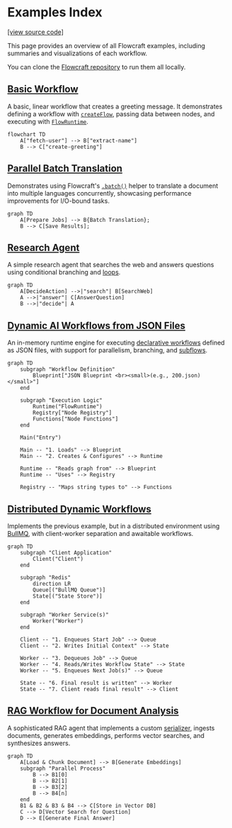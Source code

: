 # Examples Index

[[view source code]](https://github.com/gorango/flowcraft/tree/master/examples)

This page provides an overview of all Flowcraft examples, including summaries and visualizations of each workflow.

You can clone the [Flowcraft repository](https://github.com/gorango/flowcraft/tree/master/examples) to run them all locally.

## [Basic Workflow](/examples/basic)

A basic, linear workflow that creates a greeting message. It demonstrates defining a workflow with [`createFlow`](/api/flow#createflow-id), passing data between nodes, and executing with [`FlowRuntime`](/api/runtime#flowruntime-class).

```mermaid
flowchart TD
	A["fetch-user"] --> B["extract-name"]
	B --> C["create-greeting"]
```

## [Parallel Batch Translation](/examples/translate)

Demonstrates using Flowcraft's [`.batch()`](/api/flow#batch-tinput-toutput-taction-id-worker-options) helper to translate a document into multiple languages concurrently, showcasing performance improvements for I/O-bound tasks.

```mermaid
graph TD
    A[Prepare Jobs] --> B{Batch Translation};
    B --> C[Save Results];
```

## [Research Agent](/examples/research)

A simple research agent that searches the web and answers questions using conditional branching and [loops](/guide/loops).

```mermaid
graph TD
    A[DecideAction] -->|"search"| B[SearchWeb]
    A -->|"answer"| C[AnswerQuestion]
    B -->|"decide"| A
```

## [Dynamic AI Workflows from JSON Files](/examples/declarative)

An in-memory runtime engine for executing [declarative workflows](/guide/declarative-workflows) defined as JSON files, with support for parallelism, branching, and [subflows](/guide/subflows).

```mermaid
graph TD
    subgraph "Workflow Definition"
        Blueprint["JSON Blueprint <br><small>(e.g., 200.json)</small>"]
    end

    subgraph "Execution Logic"
        Runtime("FlowRuntime")
        Registry["Node Registry"]
        Functions["Node Functions"]
    end

    Main("Entry")

    Main -- "1. Loads" --> Blueprint
    Main -- "2. Creates & Configures" --> Runtime

    Runtime -- "Reads graph from" --> Blueprint
    Runtime -- "Uses" --> Registry

    Registry -- "Maps string types to" --> Functions
```

## [Distributed Dynamic Workflows](/examples/distributed)

Implements the previous example, but in a distributed environment using [BullMQ](/guide/adapters/bullmq), with client-worker separation and awaitable workflows.

```mermaid
graph TD
    subgraph "Client Application"
        Client("Client")
    end

    subgraph "Redis"
        direction LR
        Queue[("BullMQ Queue")]
        State[("State Store")]
    end

    subgraph "Worker Service(s)"
        Worker("Worker")
    end

    Client -- "1. Enqueues Start Job" --> Queue
    Client -- "2. Writes Initial Context" --> State

    Worker -- "3. Dequeues Job" --> Queue
    Worker -- "4. Reads/Writes Workflow State" --> State
    Worker -- "5. Enqueues Next Job(s)" --> Queue

    State -- "6. Final result is written" --> Worker
    State -- "7. Client reads final result" --> Client
```

## [RAG Workflow for Document Analysis](/examples/rag)

A sophisticated RAG agent that implements a custom [serializer](/guide/serializers), ingests documents, generates embeddings, performs vector searches, and synthesizes answers.

```mermaid
graph TD
	A[Load & Chunk Document] --> B[Generate Embeddings]
	subgraph "Parallel Process"
		B --> B1[0]
		B --> B2[1]
		B --> B3[2]
		B --> B4[n]
	end
	B1 & B2 & B3 & B4 --> C[Store in Vector DB]
	C --> D[Vector Search for Question]
	D --> E[Generate Final Answer]
```
